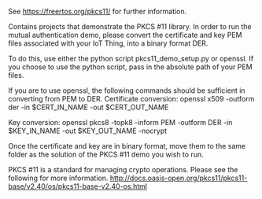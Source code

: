 See https://freertos.org/pkcs11/ for further information.

Contains projects that demonstrate the PKCS #11 library. In order to run the
mutual authentication demo, please convert the certificate and key PEM files
associated with your IoT Thing, into a binary format DER.

To do this, use either the python script pkcs11_demo_setup.py or openssl. If you
choose to use the python script, pass in the absolute path of your PEM files.

If you are to use openssl, the following commands should be sufficient in
converting from PEM to DER. Certificate conversion: openssl x509 -outform der
-in $CERT_IN_NAME -out $CERT_OUT_NAME

Key conversion: openssl pkcs8 -topk8 -inform PEM -outform DER -in $KEY_IN_NAME
-out $KEY_OUT_NAME -nocrypt

Once the certificate and key are in binary format, move them to the same folder
as the solution of the PKCS #11 demo you wish to run.

PKCS #11 is a standard for managing crypto operations. Please see the following
for more information.
http://docs.oasis-open.org/pkcs11/pkcs11-base/v2.40/os/pkcs11-base-v2.40-os.html
